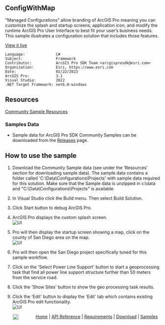 ## ConfigWithMap

<!-- TODO: Write a brief abstract explaining this sample -->
"Managed Configurations" allow branding of ArcGIS Pro meaning you can customize the splash and startup screens, application icon, and modify the runtime ArcGIS Pro User Interface to best fit your user’s business needs.  This sample illustrates a configuration solution that includes those features.    
  


<a href="https://pro.arcgis.com/en/pro-app/sdk/" target="_blank">View it live</a>

<!-- TODO: Fill this section below with metadata about this sample-->
```
Language:              C#
Subject:               Framework
Contributor:           ArcGIS Pro SDK Team <arcgisprosdk@esri.com>
Organization:          Esri, https://www.esri.com
Date:                  02/22/2023
ArcGIS Pro:            3.1
Visual Studio:         2022
.NET Target Framework: net6.0-windows
```

## Resources

[Community Sample Resources](https://github.com/Esri/arcgis-pro-sdk-community-samples#resources)

### Samples Data

* Sample data for ArcGIS Pro SDK Community Samples can be downloaded from the [Releases](https://github.com/Esri/arcgis-pro-sdk-community-samples/releases) page.  

## How to use the sample
<!-- TODO: Explain how this sample can be used. To use images in this section, create the image file in your sample project's screenshots folder. Use relative url to link to this image using this syntax: ![My sample Image](FacePage/SampleImage.png) -->
1. Download the Community Sample data (see under the 'Resources' section for downloading sample data).  The sample data contains a folder called 'C:\Data\Configurations\Projects' with sample data required for this solution.  Make sure that the Sample data is unzipped in c:\data and "C:\Data\Configurations\Projects" is available.  
1. In Visual Studio click the Build menu. Then select Build Solution.  
1. Click Start button to debug ArcGIS Pro.  
1. ArcGIS Pro displays the custom splash screen.  
![UI](Screenshots/ManagedConfigSplash.png)  
  
1. Pro will then display the startup screen showing a map, click on the county of San Diego area on the map.  
![UI](Screenshots/ManagedConfigStartup.png)  
  
1. Pro will then open the San Diego project specifically tuned for this sample workflow.  
1. Click on the 'Select Power Line Support' button to start a geoprocessing task that find all power line support structure further than 50 meters from the service road.  
1. Click the 'Show Sites' button to show the geo processing task results.  
1. Click the 'Edit' button to display the 'Edit' tab which contains existing ArcGIS Pro edit functionality.    
![UI](Screenshots/ManagedConfigRunning.png)  
  


<!-- End -->

&nbsp;&nbsp;&nbsp;&nbsp;&nbsp;&nbsp;<img src="https://esri.github.io/arcgis-pro-sdk/images/ArcGISPro.png"  alt="ArcGIS Pro SDK for Microsoft .NET Framework" height = "20" width = "20" align="top"  >
&nbsp;&nbsp;&nbsp;&nbsp;&nbsp;&nbsp;&nbsp;&nbsp;&nbsp;&nbsp;&nbsp;&nbsp;
[Home](https://github.com/Esri/arcgis-pro-sdk/wiki) | <a href="https://pro.arcgis.com/en/pro-app/latest/sdk/api-reference" target="_blank">API Reference</a> | [Requirements](https://github.com/Esri/arcgis-pro-sdk/wiki#requirements) | [Download](https://github.com/Esri/arcgis-pro-sdk/wiki#installing-arcgis-pro-sdk-for-net) | <a href="https://github.com/esri/arcgis-pro-sdk-community-samples" target="_blank">Samples</a>
